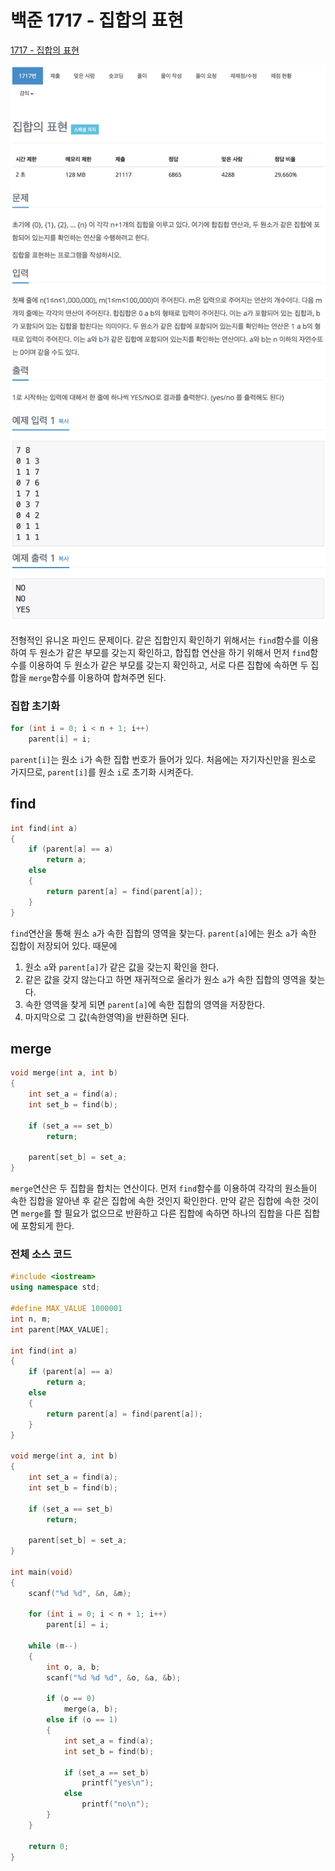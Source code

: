 # 백준 1717 - 집합의 표현

[1717 - 집합의 표현](https://www.acmicpc.net/problem/1717)

![](1717m.png)

전형적인 유니온 파인드 문제이다.
같은 집합인지 확인하기 위해서는 `find`함수를 이용하여 두 원소가 같은 부모를 갖는지 확인하고,
합집합 연산을 하기 위해서 먼저 `find`함수를 이용하여 두 원소가 같은 부모를 갖는지 확인하고,
서로 다른 집합에 속하면 두 집합을 `merge`함수를 이용하여 합쳐주면 된다.

### 집합 초기화

```cpp
for (int i = 0; i < n + 1; i++)
    parent[i] = i;
```

`parent[i]`는 원소 `i`가 속한 집합 번호가 들어가 있다. 처음에는 자기자신만을 원소로 가지므로, `parent[i]`를 원소 `i`로 초기화 시켜준다.

## find

```cpp
int find(int a)
{
    if (parent[a] == a)
        return a;
    else
    {
        return parent[a] = find(parent[a]);
    }
}
```

`find`연산을 통해 원소 `a`가 속한 집합의 영역을 찾는다. `parent[a]`에는 원소 `a`가 속한 집합이 저장되어 있다. 때문에

1. 원소 `a`와 `parent[a]`가 같은 값을 갖는지 확인을 한다.
2. 같은 값을 갖지 않는다고 하면 재귀적으로 올라가 원소 `a`가 속한 집합의 영역을 찾는다.
3. 속한 영역을 찾게 되면 `parent[a]`에 속한 집합의 영역을 저장한다.
4. 마지막으로 그 값(속한영역)을 반환하면 된다.

## merge

```cpp
void merge(int a, int b)
{
    int set_a = find(a);
    int set_b = find(b);

    if (set_a == set_b)
        return;

    parent[set_b] = set_a;
}
```

`merge`연산은 두 집합을 합치는 연산이다. 먼저 `find`함수를 이용하여 각각의 원소들이 속한 집합을 알아낸 후 같은 집합에 속한 것인지 확인한다. 만약 같은 집합에 속한 것이면 `merge`를 할 필요가 없으므로 반환하고 다른 집합에 속하면 하나의 집합을 다른 집합에 포함되게 한다.

### 전체 소스 코드

```cpp
#include <iostream>
using namespace std;

#define MAX_VALUE 1000001
int n, m;
int parent[MAX_VALUE];

int find(int a)
{
    if (parent[a] == a)
        return a;
    else
    {
        return parent[a] = find(parent[a]);
    }
}

void merge(int a, int b)
{
    int set_a = find(a);
    int set_b = find(b);

    if (set_a == set_b)
        return;

    parent[set_b] = set_a;
}

int main(void)
{
    scanf("%d %d", &n, &m);

    for (int i = 0; i < n + 1; i++)
        parent[i] = i;

    while (m--)
    {
        int o, a, b;
        scanf("%d %d %d", &o, &a, &b);

        if (o == 0)
            merge(a, b);
        else if (o == 1)
        {
            int set_a = find(a);
            int set_b = find(b);

            if (set_a == set_b)
                printf("yes\n");
            else
                printf("no\n");
        }
    }

    return 0;
}
```
